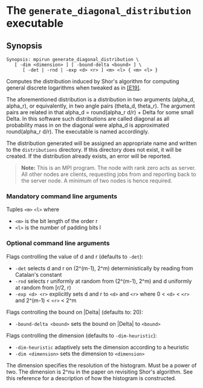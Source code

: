 # The <code>generate_diagonal_distribution</code> executable

## Synopsis
```console
Synopsis: mpirun generate_diagonal_distribution \
   [ -dim <dimension> ] [ -bound-delta <bound> ] \
      [ -det | -rnd | -exp <d> <r> ] <m> <l> { <m> <l> }
```

Computes the distribution induced by Shor's algorithm for computing general discrete logarithms when tweaked as in [[E19]](https://arxiv.org/pdf/1905.09084.pdf).

The aforementioned distribution is a distribution in two arguments (alpha_d, alpha_r), or equivalently, in two angle pairs (theta_d, theta_r).
The argument pairs are related in that alpha_d = round(alpha_r d/r) + Delta for some small Delta.
In this software such distributions are called diagonal as all probability mass in on the diagonal were alpha_d is approximated round(alpha_r d/r).
The executable is named accordingly.

The distribution generated will be assigned an appropriate name and written to the <code>distributions</code> directory. If this directory does not exist, it will be created. If the distribution already exists, an error will be reported.

> <b>Note:</b> This is an MPI program. The node with rank zero acts as server. All other nodes are clients, requesting jobs from and reporting back to the server node. A minimum of two nodes is hence required.

### Mandatory command line arguments
Tuples <code>\<m\></code> <code>\<l\></code> where
   
- <code>\<m\></code> is the bit length of the order r
- <code>\<l\></code> is the number of padding bits l

### Optional command line arguments
Flags controlling the value of d and r (defaults to <code>-det</code>):
- <code>-det</code> selects d and r on (2^(m-1), 2^m) deterministically by reading from Catalan's constant
- <code>-rnd</code> selects r uniformly at random from (2^(m-1), 2^m) and d uniformly at random from [r/2, r)
- <code>-exp \<d\> \<r\></code> explicitly sets d and r to <code>\<d\></code> and <code>\<r\></code> where 0 < <code>\<d\></code> < <code>\<r\></code> and 2^(m-1) < <code>\<r\></code> < 2^m

Flags controlling the bound on |Delta| (defaults to: 20):
- <code>-bound-delta \<bound\></code> sets the bound on |Delta| to <code>\<bound\></code>

Flags controlling the dimension (defaults to <code>-dim-heuristic</code>):
- <code>-dim-heuristic</code> adaptively sets the dimension according to a heuristic
- <code>-dim \<dimension\></code> sets the dimension to <code>\<dimension\></code>

The dimension specifies the resolution of the histogram. Must be a power of two. The dimension is 2^nu in the paper on revisiting Shor's algorithm. See this reference for a description of how the histogram is constructed.
